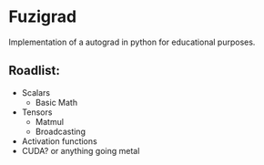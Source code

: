 # Fuzigrad
Implementation of a autograd in python for educational purposes.

## Roadlist:
- Scalars
    - Basic Math
- Tensors
    - Matmul
    - Broadcasting
- Activation functions
- CUDA? or anything going metal